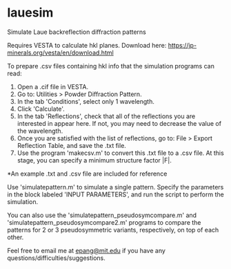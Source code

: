 # lauesim
Simulate Laue backreflection diffraction patterns

Requires VESTA to calculate hkl planes. Download here: https://jp-minerals.org/vesta/en/download.html

To prepare .csv files containing hkl info that the simulation programs can read:
1. Open a .cif file in VESTA.
2. Go to: Utilities > Powder Diffraction Pattern.
3. In the tab 'Conditions', select only 1 wavelength.
4. Click 'Calculate'.
5. In the tab 'Reflections', check that all of the reflections you are interested in appear here. If not, you may need to decrease the value of the wavelength.
6. Once you are satisfied with the list of reflections, go to: File > Export Reflection Table, and save the .txt file.
7. Use the program 'makecsv.m' to convert this .txt file to a .csv file. At this stage, you can specify a minimum structure factor |F|.

*An example .txt and .csv file are included for reference

Use 'simulatepattern.m' to simulate a single pattern. Specify the parameters in the block labeled 'INPUT PARAMETERS', and run the script to perform the simulation.

You can also use the 'simulatepattern_pseudosymcompare.m' and 'simulatepattern_pseudosymcompare2.m' programs to compare the patterns for 2 or 3 pseudosymmetric variants, respectively, on top of each other.


Feel free to email me at epang@mit.edu if you have any questions/difficulties/suggestions.
